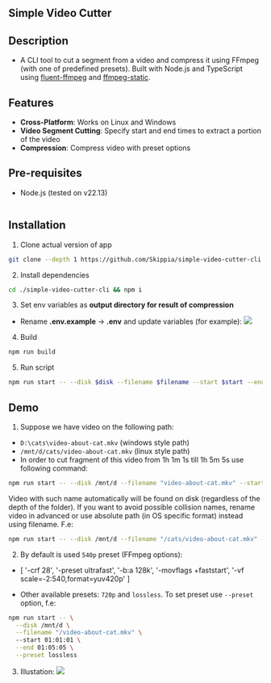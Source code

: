 ## Simple Video Cutter

## Description

- A CLI tool to cut a segment from a video and compress it using FFmpeg (with one of predefined presets). Built with Node.js and TypeScript using [fluent-ffmpeg](https://www.npmjs.com/package/fluent-ffmpeg) and [ffmpeg-static](https://www.npmjs.com/package/ffmpeg-static).

## Features

- **Cross-Platform**: Works on Linux and Windows
- **Video Segment Cutting**: Specify start and end times to extract a portion of the video
- **Compression**: Compress video with preset options

## Pre-requisites

- Node.js (tested on v22.13)
  ```

## Installation

1. Clone actual version of app
```sh
git clone --depth 1 https://github.com/Skippia/simple-video-cutter-cli.git
```
2. Install dependencies
```sh
cd ./simple-video-cutter-cli && npm i
```
3. Set env variables as **output directory for result of compression**
- Rename **.env.example** -> **.env** and update variables (for example):
![](https://github.com/Skippia/simple-video-cutter-cli/blob/master/docs/env.png?raw=true)


4. Build
```sh
npm run build
```
5. Run script
```sh
npm run start -- --disk $disk --filename $filename --start $start --end $end
```

## Demo

1. Suppose we have video on the following path:
  - `D:\cats\video-about-cat.mkv` (windows style path)
  - `/mnt/d/cats/video-about-cat.mkv` (linux style path)
  - In order to cut fragment of this video from 1h 1m 1s till 1h 5m 5s use following command:
```sh
npm run start -- --disk /mnt/d --filename "video-about-cat.mkv" --start 01:01:01 --end 01:05:05
```
Video with such name automatically will be found on disk (regardless of the depth of the folder). If you want to avoid possible collision names, rename video in advanced or use absolute path (in OS specific format) instead using filename. F.e: 
```sh
npm run start -- --disk /mnt/d --filename "/cats/video-about-cat.mkv" --start 01:01:01 --end 01:05:05
```
2. By default is used `540p` preset (FFmpeg options):
- [
  '-crf 28',
  '-preset ultrafast',
  '-b:a 128k',
  '-movflags +faststart',
  '-vf scale=-2:540,format=yuv420p'
]

- Other available presets: `720p` and `lossless`. To set preset use `--preset` option, f.e:
```sh
npm run start -- \
  --disk /mnt/d \
  --filename "/video-about-cat.mkv" \ 
  --start 01:01:01 \
  --end 01:05:05 \
  --preset lossless
```
3. Illustation:
![](https://github.com/Skippia/simple-video-cutter-cli/blob/master/docs/demo.png?raw=true)
